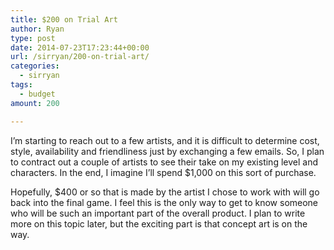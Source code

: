 ```yaml
---
title: $200 on Trial Art
author: Ryan
type: post
date: 2014-07-23T17:23:44+00:00
url: /sirryan/200-on-trial-art/
categories:
  - sirryan
tags:
  - budget
amount: 200

---
```

I&#8217;m starting to reach out to a few artists, and it is difficult to determine cost, style, availability and friendliness just by exchanging a few emails. So, I plan to contract out a couple of artists to see their take on my existing level and characters. In the end, I imagine I&#8217;ll spend $1,000 on this sort of purchase.
<!--more-->

Hopefully, $400 or so that is made by the artist I chose to work with will go back into the final game. I feel this is the only way to get to know someone who will be such an important part of the overall product. I plan to write more on this topic later, but the exciting part is that concept art is on the way.